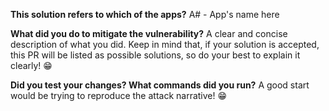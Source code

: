 **This solution refers to which of the apps?**
A# - App's name here

**What did you do to mitigate the vulnerability?**
A clear and concise description of what you did. Keep in mind that, if your solution is accepted, this PR will be listed as possible solutions, so do your best to explain it clearly! 😁

**Did you test your changes? What commands did you run?**
A good start would be trying to reproduce the attack narrative! 😁